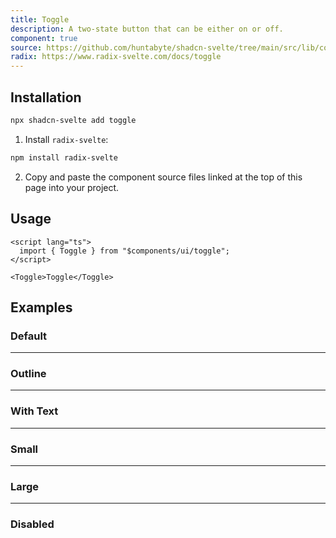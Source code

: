 ```yaml
---
title: Toggle
description: A two-state button that can be either on or off.
component: true
source: https://github.com/huntabyte/shadcn-svelte/tree/main/src/lib/components/ui/toggle
radix: https://www.radix-svelte.com/docs/toggle
---
```


<script>
  import { ToggleDemo, ToggleDemoDisabled, ToggleDemoLg, ToggleDemoSm, ToggleDemoText, ToggleDemoOutline, ComponentExample, ManualInstall } from '$lib/components/docs';
</script>

<ComponentExample src="src/lib/components/docs/examples/toggle/ToggleDemo.svelte">

<div slot="example">
<ToggleDemo />
</div>

</ComponentExample>

## Installation

```bash
npx shadcn-svelte add toggle
```

<ManualInstall>

1. Install `radix-svelte`:

```bash
npm install radix-svelte
```

2. Copy and paste the component source files linked at the top of this page into your project.

</ManualInstall>

## Usage

```svelte
<script lang="ts">
  import { Toggle } from "$components/ui/toggle";
</script>
```

```svelte
<Toggle>Toggle</Toggle>
```

## Examples

### Default

<ComponentExample src="src/lib/components/docs/examples/toggle/ToggleDemo.svelte">

<div slot="example">
<ToggleDemo />
</div>

</ComponentExample>

---

### Outline

<ComponentExample src="src/lib/components/docs/examples/toggle/ToggleDemoOutline.svelte">

<div slot="example">
<ToggleDemoOutline />
</div>

</ComponentExample>

---

### With Text

<ComponentExample src="src/lib/components/docs/examples/toggle/ToggleDemoText.svelte">

<div slot="example">
<ToggleDemoText />
</div>

</ComponentExample>

---

### Small

<ComponentExample src="src/lib/components/docs/examples/toggle/ToggleDemoSm.svelte">

<div slot="example">
<ToggleDemoSm />
</div>

</ComponentExample>

---

### Large

<ComponentExample src="src/lib/components/docs/examples/toggle/ToggleDemoLg.svelte">

<div slot="example">
<ToggleDemoLg />
</div>

</ComponentExample>

---

### Disabled

<ComponentExample src="src/lib/components/docs/examples/toggle/ToggleDemoDisabled.svelte">

<div slot="example">
<ToggleDemoDisabled />
</div>

</ComponentExample>
